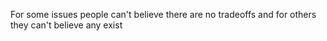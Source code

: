 For some issues people can't believe there are no tradeoffs and for others they can't believe any exist

